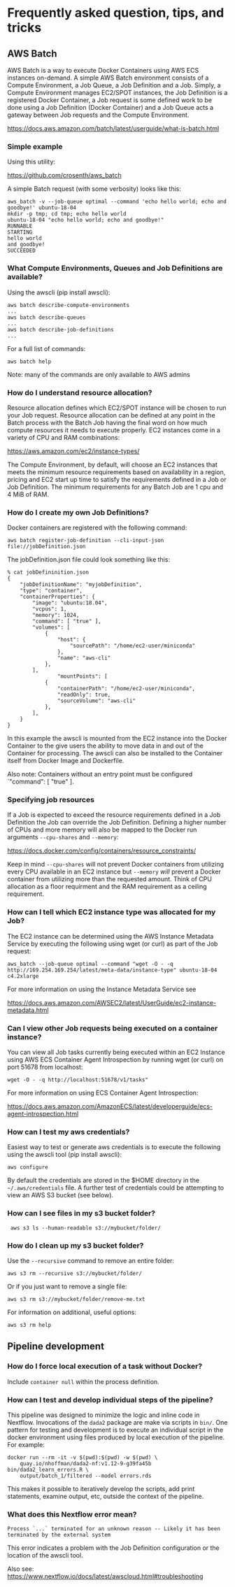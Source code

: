 # Frequently asked question, tips, and tricks

## AWS Batch

AWS Batch is a way to execute Docker Containers using AWS ECS instances
on-demand.  A simple AWS Batch environment consists of a Compute
Environment, a Job Queue, a Job Definition and a Job.  Simply, a Compute
Environment manages EC2/SPOT instances, the Job Definition is a
registered Docker Container, a Job request is some defined work to be done 
using a Job Definition (Docker Container) and a Job Queue acts a gateway
between Job requests and the Compute Environment.

https://docs.aws.amazon.com/batch/latest/userguide/what-is-batch.html

### Simple example

Using this utility:

https://github.com/crosenth/aws_batch

A simple Batch request (with some verbosity) looks like this:

```
aws_batch -v --job-queue optimal --command 'echo hello world; echo and goodbye!' ubuntu-18-04
mkdir -p tmp; cd tmp; echo hello world
ubuntu-18-04 "echo hello world; echo and goodbye!"
RUNNABLE
STARTING
hello world
and goodbye!
SUCCEEDED
```

### What Compute Environments, Queues and Job Definitions are available?

Using the awscli (pip install awscli):

```
aws batch describe-compute-environments
...
aws batch describe-queues
...
aws batch describe-job-definitions
...
```

For a full list of commands:

```
aws batch help
```

Note: many of the commands are only available to AWS admins

### How do I understand resource allocation?

Resource allocation defines which EC2/SPOT instance will be chosen to run your
Job request. Resource allocation can be defined at any point in the Batch
process with the Batch Job having the final word on how much compute resources
it needs to execute properly.  EC2 instances come in a variety of CPU and RAM
combinations:

https://aws.amazon.com/ec2/instance-types/

The Compute Environment, by default, will choose an EC2 instances
that meets the minimum resource requirements based on availability in a region,
pricing and EC2 start up time to satisfy the requirements defined in a Job or
Job Definition.  The minimum requirements for any Batch Job are 1 cpu and 
4 MiB of RAM.

### How do I create my own Job Definitions?

Docker containers are registered with the following command:

```
aws batch register-job-definition --cli-input-json file://jobDefinition.json
```

The jobDefinition.json file could look something like this:

```
% cat jobDefininition.json
{
    "jobDefinitionName": "myjobDefinition",
    "type": "container",
    "containerProperties": {
        "image": "ubuntu:18.04",
        "vcpus": 1,
        "memory": 1024,
        "command": [ "true" ],
        "volumes": [
            {
                "host": {
                    "sourcePath": "/home/ec2-user/miniconda"
                },
                "name": "aws-cli"
            },
        ],
				"mountPoints": [
            {
                "containerPath": "/home/ec2-user/miniconda",
                "readOnly": true,
                "sourceVolume": "aws-cli"
            },
        ],
    }
}
```

In this example the awscli is mounted from the EC2 instance into the Docker
Container to the give users the ability to move data in and out of the
Container for processing.  The awscli can also be installed to the Container
itself from Docker Image and Dockerfile.

Also note: Containers without an entry point must be configured
`"command": [ "true"  ].

### Specifying job resources

If a Job is expected to exceed the resource requirements defined in a Job
Definition the Job can override the Job Definition.
Defining a higher number of CPUs and more memory will also be
mapped to the Docker run arguments `--cpu-shares` and `--memory`:

https://docs.docker.com/config/containers/resource_constraints/

Keep in mind `--cpu-shares` will not prevent Docker containers from utilizing
every CPU available in an EC2 instance but `--memory` *will* prevent a Docker
container from utilizing more than the requested amount.  Think of CPU
allocation as a floor requirment and the RAM requirement as a ceiling
requirement.

### How can I tell which EC2 instance type was allocated for my Job?

The EC2 instance can be determined using the AWS Instance Metadata Service by
executing the following using wget (or curl) as part of the Job request:

```
aws_batch --job-queue optimal --command "wget -O - -q http://169.254.169.254/latest/meta-data/instance-type" ubuntu-18-04
c4.2xlarge
```

For more information on using the Instance Metadata Service see

https://docs.aws.amazon.com/AWSEC2/latest/UserGuide/ec2-instance-metadata.html

### Can I view other Job requests being executed on a container instance?

You can view all Job tasks currently being executed within an EC2 Instance
using AWS ECS Container Agent Introspection by running wget (or curl) on
port 51678 from localhost:

```
wget -O - -q http://localhost:51678/v1/tasks"
```

For more information on using ECS Container Agent Introspection:

https://docs.aws.amazon.com/AmazonECS/latest/developerguide/ecs-agent-introspection.html

### How can I test my aws credentials?

Easiest way to test or generate aws credentials is to execute the following
using the awscli tool (pip install awscli):

```
aws configure
```

By default the credentials are stored in the $HOME directory in the
`~/.aws/credentials` file.  A further test of credentials could be attempting
to view an AWS S3 bucket (see below).

### How can I see files in my s3 bucket folder?

```
 aws s3 ls --human-readable s3://mybucket/folder/
```

### How do I clean up my s3 bucket folder?

Use the `--recursive` command to remove an entire folder:

```
aws s3 rm --recursive s3://mybucket/folder/
```

Or if you just want to remove a single file:

```
aws s3 rm s3://mybucket/folder/remove-me.txt
```

For information on additional, useful options:

```
aws s3 rm help
```

## Pipeline development

### How do I force local execution of a task without Docker?

Include ``container null`` within the process definition.

### How can I test and develop individual steps of the pipeline?

This pipeline was designed to minimize the logic and inline code in
Nextflow. Invocations of the ``dada2`` package are make via scripts in
``bin/``. One pattern for testing and development is to execute an
individual script in the docker environment using files produced by
local execution of the pipeline. For example:

```
docker run --rm -it -v $(pwd):$(pwd) -w $(pwd) \
	quay.io/nhoffman/dada2-nf:v1.12-9-g39fa45b bin/dada2_learn_errors.R \
	output/batch_1/filtered --model errors.rds
```

This makes it possible to iteratively develop the scripts, add print
statements, examine output, etc, outside the context of the pipeline.

### What does this Nextflow error mean?

```
Process `...` terminated for an unknown reason -- Likely it has been terminated by the external system
```

This error indicates a problem with the Job Definition configuration or the
location of the awscli tool.

Also see: https://www.nextflow.io/docs/latest/awscloud.html#troubleshooting


